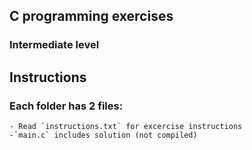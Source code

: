 ## C programming exercises

### Intermediate level

## Instructions

### Each folder has 2 files:
    - Read `instructions.txt` for excercise instructions
    -`main.c` includes solution (not compiled)

